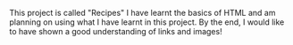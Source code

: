 This project is called "Recipes" 
I have learnt the basics of HTML and am planning on using what I have learnt in this project.
By the end, I would like to have shown a good understanding of links and images!